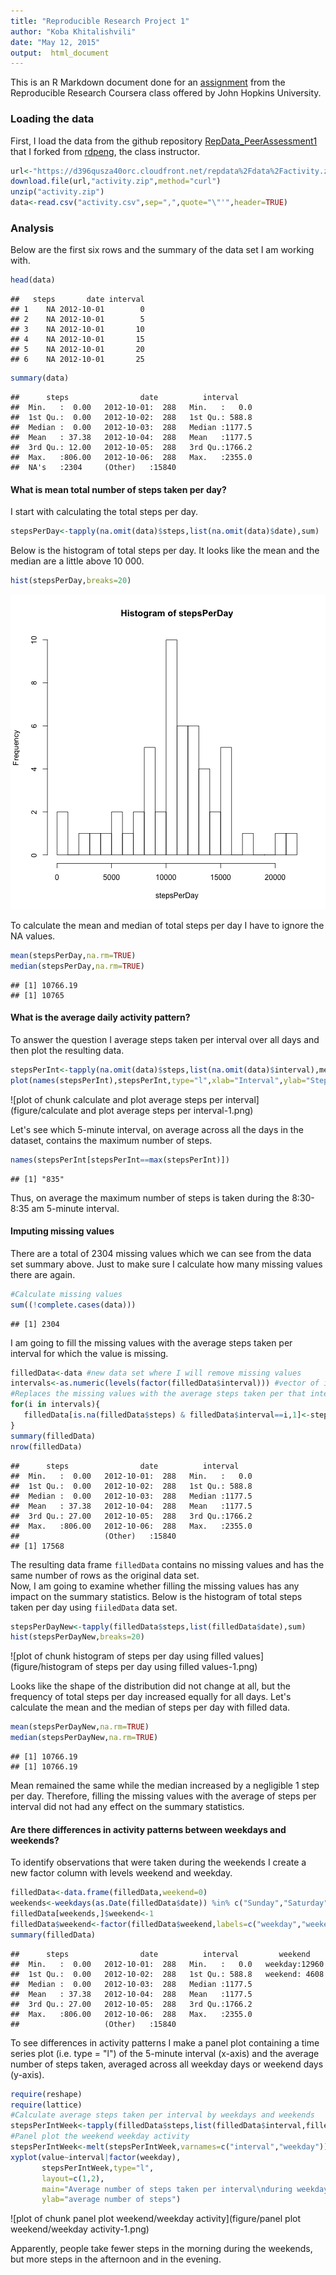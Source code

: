 ```yaml
---
title: "Reproducible Research Project 1"
author: "Koba Khitalishvili"
date: "May 12, 2015"
output:  html_document
---
```


This is an R Markdown document done for an [assignment](https://github.com/KobaKhit/RepData_PeerAssessment1/blob/master/README.md) from the Reproducible Research Coursera class offered by John Hopkins University.

### Loading the data
First, I load the data from the github repository [RepData_PeerAssessment1](https://github.com/KobaKhit/RepData_PeerAssessment1) that I forked from [rdpeng](https://github.com/rdpeng), the class instructor.


```r
url<-"https://d396qusza40orc.cloudfront.net/repdata%2Fdata%2Factivity.zip"
download.file(url,"activity.zip",method="curl")
unzip("activity.zip")
data<-read.csv("activity.csv",sep=",",quote="\"'",header=TRUE)
```

### Analysis
Below are the first six rows and the summary of the data set I am working with.


```r
head(data)
```

```
##   steps       date interval
## 1    NA 2012-10-01        0
## 2    NA 2012-10-01        5
## 3    NA 2012-10-01       10
## 4    NA 2012-10-01       15
## 5    NA 2012-10-01       20
## 6    NA 2012-10-01       25
```

```r
summary(data)
```

```
##      steps                date          interval     
##  Min.   :  0.00   2012-10-01:  288   Min.   :   0.0  
##  1st Qu.:  0.00   2012-10-02:  288   1st Qu.: 588.8  
##  Median :  0.00   2012-10-03:  288   Median :1177.5  
##  Mean   : 37.38   2012-10-04:  288   Mean   :1177.5  
##  3rd Qu.: 12.00   2012-10-05:  288   3rd Qu.:1766.2  
##  Max.   :806.00   2012-10-06:  288   Max.   :2355.0  
##  NA's   :2304     (Other)   :15840
```

#### What is mean total number of steps taken per day?
I start with calculating the total steps per day.


```r
stepsPerDay<-tapply(na.omit(data)$steps,list(na.omit(data)$date),sum)
```

Below is the histogram of total steps per day. It looks like the mean and the median are a little above 10 000.


```r
hist(stepsPerDay,breaks=20)
```

![plot of chunk histogram](figure/histogram-1.png) 

To calculate the mean and median of total steps per day I have to ignore the NA values.


```r
mean(stepsPerDay,na.rm=TRUE)
median(stepsPerDay,na.rm=TRUE)
```

```
## [1] 10766.19
## [1] 10765
```

#### What is the average daily activity pattern?
To answer the question I average steps taken per interval over all days and then plot the resulting data.


```r
stepsPerInt<-tapply(na.omit(data)$steps,list(na.omit(data)$interval),mean)
plot(names(stepsPerInt),stepsPerInt,type="l",xlab="Interval",ylab="Steps per interval")
```

![plot of chunk calculate and plot average steps per interval](figure/calculate and plot average steps per interval-1.png) 

Let's see which 5-minute interval, on average across all the days in the dataset, contains the maximum number of steps.


```r
names(stepsPerInt[stepsPerInt==max(stepsPerInt)])
```

```
## [1] "835"
```

Thus, on average the maximum number of steps is taken during the 8:30-8:35 am 5-minute interval.

#### Imputing missing values
There are a total of 2304 missing values which we can see from the data set summary above. Just to make sure  I calculate how many missing values there are again.


```r
#Calculate missing values
sum((!complete.cases(data)))
```

```
## [1] 2304
```

I am going to fill the missing values with the average steps taken per interval for which the value is missing.


```r
filledData<-data #new data set where I will remove missing values
intervals<-as.numeric(levels(factor(filledData$interval))) #vector of intervals
#Replaces the missing values with the average steps taken per that interval
for(i in intervals){
   filledData[is.na(filledData$steps) & filledData$interval==i,1]<-stepsPerInt[names(stepsPerInt)==i][[1]]
}
summary(filledData)
nrow(filledData)
```

```
##      steps                date          interval     
##  Min.   :  0.00   2012-10-01:  288   Min.   :   0.0  
##  1st Qu.:  0.00   2012-10-02:  288   1st Qu.: 588.8  
##  Median :  0.00   2012-10-03:  288   Median :1177.5  
##  Mean   : 37.38   2012-10-04:  288   Mean   :1177.5  
##  3rd Qu.: 27.00   2012-10-05:  288   3rd Qu.:1766.2  
##  Max.   :806.00   2012-10-06:  288   Max.   :2355.0  
##                   (Other)   :15840                   
## [1] 17568
```

The resulting data frame `filledData` contains no missing values and has the same number of rows as the original data set.  
Now, I am going to examine whether filling the missing values has any impact on the summary statistics. Below is the histogram of total steps taken per day using `fiiledData` data set.


```r
stepsPerDayNew<-tapply(filledData$steps,list(filledData$date),sum)
hist(stepsPerDayNew,breaks=20)
```

![plot of chunk histogram of steps per day using filled values](figure/histogram of steps per day using filled values-1.png) 

Looks like the shape of the distribution did not change at all, but the frequency of total steps per day increased equally for all days. Let's calculate the mean and the median of steps per day with filled data.


```r
mean(stepsPerDayNew,na.rm=TRUE)
median(stepsPerDayNew,na.rm=TRUE)
```

```
## [1] 10766.19
## [1] 10766.19
```

Mean remained the same while the median increased by a negligible 1 step per day. Therefore, filling the missing values with the average of steps per interval did not had any effect on the summary statistics.

#### Are there differences in activity patterns between weekdays and weekends?
To identify observations that were taken during the weekends I create a new factor column with levels weekend and weekday. 


```r
filledData<-data.frame(filledData,weekend=0)
weekends<-weekdays(as.Date(filledData$date)) %in% c("Sunday","Saturday")
filledData[weekends,]$weekend<-1
filledData$weekend<-factor(filledData$weekend,labels=c("weekday","weekend"))
summary(filledData)
```

```
##      steps                date          interval         weekend     
##  Min.   :  0.00   2012-10-01:  288   Min.   :   0.0   weekday:12960  
##  1st Qu.:  0.00   2012-10-02:  288   1st Qu.: 588.8   weekend: 4608  
##  Median :  0.00   2012-10-03:  288   Median :1177.5                  
##  Mean   : 37.38   2012-10-04:  288   Mean   :1177.5                  
##  3rd Qu.: 27.00   2012-10-05:  288   3rd Qu.:1766.2                  
##  Max.   :806.00   2012-10-06:  288   Max.   :2355.0                  
##                   (Other)   :15840
```

To see differences in activity patterns I make a panel plot containing a time series plot (i.e. type = "l") of the 5-minute interval (x-axis) and the average number of steps taken, averaged across all weekday days or weekend days (y-axis).


```r
require(reshape)
require(lattice)
#Calculate average steps taken per interval by weekdays and weekends
stepsPerIntWeek<-tapply(filledData$steps,list(filledData$interval,filledData$weekend),mean)
#Panel plot the weekend weekday activity
stepsPerIntWeek<-melt(stepsPerIntWeek,varnames=c("interval","weekday"))
xyplot(value~interval|factor(weekday),
       stepsPerIntWeek,type="l",
       layout=c(1,2),
       main="Average number of steps taken per interval\nduring weekdays and weekends",
       ylab="average number of steps")
```

![plot of chunk panel plot weekend/weekday activity](figure/panel plot weekend/weekday activity-1.png) 

Apparently, people take fewer steps in the morning during the weekends, but more steps in the afternoon and in the evening.



